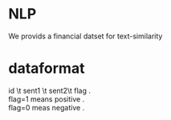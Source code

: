 # NLP
We provids a financial datset for text-similarity
# dataformat
id \t sent1 \t sent2\t flag .   
flag=1 means positive .  
flag=0 meas negative .  
